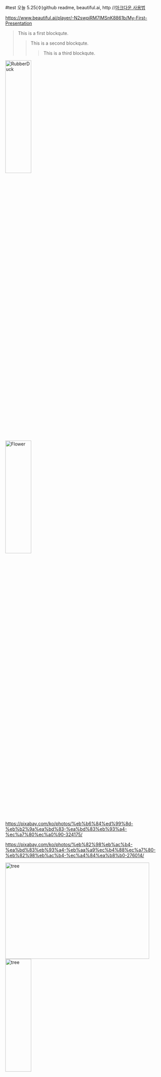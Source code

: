 #test
오늘 5.25(수)github
readme,
beautiful.ai,
http //[마크다운 사용법](https://gist.github.com/ihoneymon/652be052a0727ad59601)

https://www.beautiful.ai/player/-N2swpiRM7lMSnK8861b/My-First-Presentation

> This is a first blockqute.
>	> This is a second blockqute.
>	>	> This is a third blockqute.

<img src="https://post-phinf.pstatic.net/MjAyMjA1MTNfMTAx/MDAxNjUyNDA5MTUwODI4.j9VYworI_pC9YO5ZGxKp42dHlJOmGp6I-kWQsP_iBfYg.tcSsGz-VZgqk03g8aSLft733YiiAmAZaXBnizRAMSrMg.PNG/01.png?type=w1200" width="40%" height="30%" title="px(픽셀) 크기 설정" alt="RubberDuck"></img>

<img src="https://pixabay.com/ko/photos/%eb%b6%84%ed%99%8d-%eb%b2%9a%ea%bd%83-%ea%bd%83%eb%93%a4-%ec%a7%80%ec%a0%90-324175/://
         " width="40%" height="30%" title="px(픽셀) 크기 설정" alt="Flower"></img>

https://pixabay.com/ko/photos/%eb%b6%84%ed%99%8d-%eb%b2%9a%ea%bd%83-%ea%bd%83%eb%93%a4-%ec%a7%80%ec%a0%90-324175/

https://pixabay.com/ko/photos/%eb%82%98%eb%ac%b4-%ea%bd%83%eb%93%a4-%eb%aa%a9%ec%b4%88%ec%a7%80-%eb%82%98%eb%ac%b4-%ec%a4%84%ea%b8%b0-276014/

<img src="https://pixabay.com/ko/photos/%eb%b6%84%ed%99%8d-%eb%b2%9a%ea%bd%83-%ea%bd%83%eb%93%a4-%ec%a7%80%ec%a0%90-324175/" width="450px" height="300px" title="px(픽셀) 크기 설정" alt="tree"></img><br/>
<img src="https://pixabay.com/ko/photos/%eb%b6%84%ed%99%8d-%eb%b2%9a%ea%bd%83-%ea%bd%83%eb%93%a4-%ec%a7%80%ec%a0%90-324175/" width="40%" height="30%" title="px(픽셀) 크기 설정" alt="tree"></img>


<img width="https://pixabay.com/ko/photos/%eb%b6%84%ed%99%8d-%eb%b2%9a%ea%bd%83-%ea%bd%83%eb%93%a4-%ec%a7%80%ec%a0%90-324175/" height="https://pixabay.com/ko/photos/%eb%b6%84%ed%99%8d-%eb%b2%9a%ea%bd%83-%ea%bd%83%eb%93%a4-%ec%a7%80%ec%a0%90-324175/"></img>
